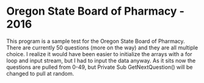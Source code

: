 # Oregon State Board of Pharmacy - 2016
This program is a sample test for the Oregon State Board of Pharmacy. There are currently 50 questions (more on the way)
and they are all multiple choice. I realize it would have been easier to initialize the
arrays with a for loop and input stream, but I had to input the data anyway. As it sits now the questions are pulled from 0-49, but Private Sub GetNextQuestion() will be changed to pull at random.
